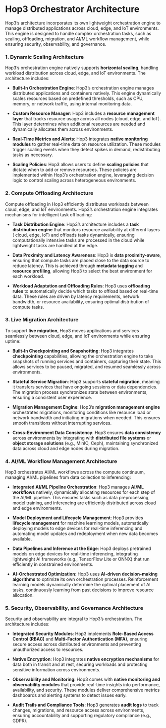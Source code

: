 # Hop3 Orchestrator Architecture

Hop3’s architecture incorporates its own lightweight orchestration engine to manage distributed applications across cloud, edge, and IoT environments. This engine is designed to handle complex orchestration tasks, such as scaling, offloading, migration, and AI/ML workflow management, while ensuring security, observability, and governance.

### 1. **Dynamic Scaling Architecture**

Hop3’s orchestration engine natively supports **horizontal scaling**, handling workload distribution across cloud, edge, and IoT environments. The architecture includes:

- **Built-In Orchestration Engine**: Hop3’s orchestration engine manages distributed applications and containers natively. This engine dynamically scales resources based on predefined thresholds, such as CPU, memory, or network traffic, using internal monitoring data.

- **Custom Resource Manager**: Hop3 includes a **resource management layer** that tracks resource usage across all nodes (cloud, edge, and IoT). This layer determines when additional resources are needed and dynamically allocates them across environments.

- **Real-Time Metrics and Alerts**: Hop3 integrates **native monitoring modules** to gather real-time data on resource utilization. These modules trigger scaling events when they detect spikes in demand, redistributing tasks as necessary.

- **Scaling Policies**: Hop3 allows users to define **scaling policies** that dictate when to add or remove resources. These policies are implemented within Hop3’s orchestration engine, leveraging decision logic to control scaling across heterogeneous environments.

### 2. **Compute Offloading Architecture**

Compute offloading in Hop3 efficiently distributes workloads between cloud, edge, and IoT environments. Hop3’s orchestration engine integrates mechanisms for intelligent task offloading:

- **Task Distribution Engine**: Hop3’s architecture includes a **task distribution engine** that monitors resource availability at different layers ( cloud, edge, IoT) and offloads tasks dynamically, ensuring computationally intensive tasks are processed in the cloud while lightweight tasks are handled at the edge.

- **Data Proximity and Latency Awareness**: Hop3 is **data proximity-aware**, ensuring that compute tasks are placed close to the data source to reduce latency. This is achieved through **metadata tagging** and **resource profiling**, allowing Hop3 to select the best environment for each workload.

- **Workload Adaptation and Offloading Rules**: Hop3 uses **offloading rules** to automatically decide which tasks to offload based on real-time data. These rules are driven by latency requirements, network bandwidth, or resource availability, ensuring optimal distribution of compute tasks.

### 3. **Live Migration Architecture**

To support **live migration**, Hop3 moves applications and services seamlessly between cloud, edge, and IoT environments while ensuring uptime:

- **Built-In Checkpointing and Snapshotting**: Hop3 integrates **checkpointing** capabilities, allowing the orchestration engine to take snapshots of running services and containers, capturing their state. This allows services to be paused, migrated, and resumed seamlessly across environments.

- **Stateful Service Migration**: Hop3 supports **stateful migration**, meaning it transfers services that have ongoing sessions or data dependencies. The migration process synchronizes state between environments, ensuring a consistent user experience.

- **Migration Management Engine**: Hop3’s **migration management engine** orchestrates migrations, monitoring conditions like resource load or network bandwidth and initiating migrations when needed. This ensures smooth transitions without interrupting services.

- **Cross-Environment Data Consistency**: Hop3 ensures **data consistency** across environments by integrating with **distributed file systems** or **object storage solutions** (e.g., MinIO, Ceph), maintaining synchronized data across cloud and edge nodes during migration.

### 4. **AI/ML Workflow Management Architecture**

Hop3 orchestrates AI/ML workflows across the compute continuum, managing AI/ML pipelines from data collection to inferencing:

- **Integrated AI/ML Pipeline Orchestration**: Hop3 manages **AI/ML workflows** natively, dynamically allocating resources for each step of the AI/ML pipeline. This ensures tasks such as data preprocessing, model training, and inferencing are efficiently distributed across cloud and edge environments.

- **Model Deployment and Lifecycle Management**: Hop3 provides **lifecycle management** for machine learning models, automatically deploying models to edge devices for real-time inferencing and automating model updates and redeployment when new data becomes available.

- **Data Pipelines and Inference at the Edge**: Hop3 deploys pretrained models on edge devices for real-time inferencing, integrating lightweight AI frameworks (e.g., TensorFlow Lite or ONNX) that run efficiently in constrained environments.

- **AI-Orchestrated Optimization**: Hop3 uses **AI-driven decision-making algorithms** to optimize its own orchestration processes. Reinforcement learning models dynamically determine the optimal placement of AI tasks, continuously learning from past decisions to improve resource allocation.

### 5. **Security, Observability, and Governance Architecture**

Security and observability are integral to Hop3’s orchestration. The architecture includes:

- **Integrated Security Modules**: Hop3 implements **Role-Based Access Control (RBAC)** and **Multi-Factor Authentication (MFA)**, ensuring secure access across distributed environments and preventing unauthorized access to resources.

- **Native Encryption**: Hop3 integrates **native encryption mechanisms** for data both in transit and at rest, securing workloads and protecting sensitive information across environments.

- **Observability and Monitoring**: Hop3 comes with **native monitoring and observability modules** that provide real-time insights into performance, availability, and security. These modules deliver comprehensive metrics dashboards and alerting systems to detect issues early.

- **Audit Trails and Compliance Tools**: Hop3 generates **audit logs** to track changes, migrations, and resource access across environments, ensuring accountability and supporting regulatory compliance (e.g., GDPR).
